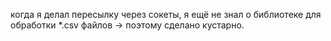 когда я делал пересылку через сокеты, я ещё не знал о библиотеке для
обработки *.csv файлов -> поэтому сделано кустарно.
